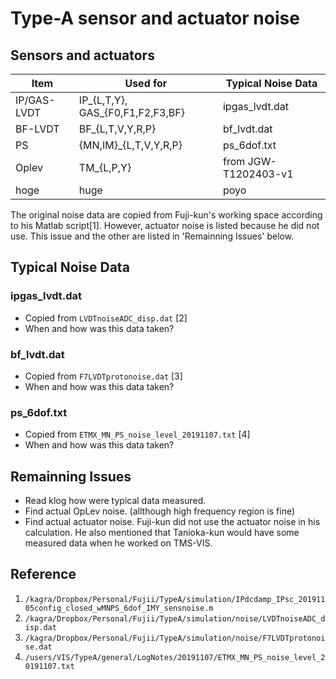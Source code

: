 # Type-A sensor and actuator noise
## Sensors and actuators

| Item | Used for | Typical Noise Data |
|---|---|---|
| IP/GAS-LVDT | IP\_{L,T,Y}, GAS\_{F0,F1,F2,F3,BF} | ipgas_lvdt.dat |
| BF-LVDT | BF\_{L,T,V,Y,R,P} | bf_lvdt.dat |
| PS | {MN,IM}\_{L,T,V,Y,R,P} | ps_6dof.txt |
| Oplev | TM\_{L,P,Y} | from JGW-T1202403-v1 |
| hoge | huge | poyo |

The original noise data are copied from Fuji-kun's working space according to his Matlab script[1]. However, actuator noise is listed because he did not use. This issue and the other are listed in 'Remainning Issues' below.

## Typical Noise Data
### ipgas_lvdt.dat
* Copied from `LVDTnoiseADC_disp.dat` [2]
* When and how was this data taken?

### bf_lvdt.dat
* Copied from `F7LVDTprotonoise.dat` [3]
* When and how was this data taken?
 
### ps_6dof.txt
* Copied from `ETMX_MN_PS_noise_level_20191107.txt` [4]
* When and how was this data taken?


## Remainning Issues
 - Read klog how were typical data measured.
 - Find actual OpLev noise. (allthough high frequency region is fine)
 - Find actual actuator noise. Fuji-kun did not use the actuator noise in his calculation. He also mentioned that Tanioka-kun would have some measured data when he worked on TMS-VIS.


## Reference
 1. `/kagra/Dropbox/Personal/Fujii/TypeA/simulation/IPdcdamp_IPsc_20191105config_closed_wMNPS_6dof_IMY_sensnoise.m`
 2. `/kagra/Dropbox/Personal/Fujii/TypeA/simulation/noise/LVDTnoiseADC_disp.dat`
 3. `/kagra/Dropbox/Personal/Fujii/TypeA/simulation/noise/F7LVDTprotonoise.dat`
 4. `/users/VIS/TypeA/general/LogNotes/20191107/ETMX_MN_PS_noise_level_20191107.txt`


